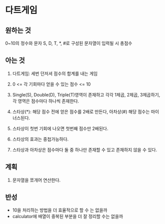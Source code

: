 # 다트게임

## 원하는 것

0~10의 정수와 문자 S, D, T, *, #로 구성된 문자열이 입력될 시 총점수

## 아는 것

1. 다트게임: 세번 던저셔 점수의 합계를 내는 게임
2. 0 <= 각 기회마다 얻을 수 있는 점수 <= 10
3. Single(S), Double(D), Triple(T)영역이 존재하고 각각 1제곱, 2제곱, 3제곱하기, 각 영역은 점수마다 하나씩 존재한다.

4. 스타상(*): 해당 점수 전에 얻은 점수를 2배로 만든다, 아차상(#) 해당 점수는 마이너스된다.
5. 스타상이 첫번 기회에 나오면 첫번째 점수만 2배된다.
6. 스타상의 효과는 중첩가능하다. 
7. 스타상과 아차상은 점수마다 둘 중 하나만 존재할 수 있고 존재하지 않을 수 있다.

## 계획

1. 문자열을 쪼개어 연산한다.

## 반성

- 10을 처리하는 방법을 더 효율적으로 할 수 는 없을까
- calculator에 배열이 중복된 부분을 더 잘 정리할 수는 없을까
